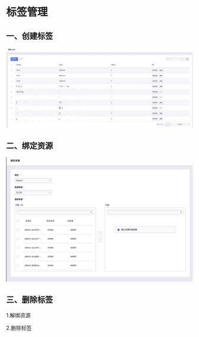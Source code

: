 # 标签管理

## 一、创建标签
![](/images/label.png)

## 二、绑定资源
![](/images/binding.png)

## 三、删除标签
1.解绑资源


2.删除标签



